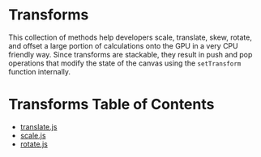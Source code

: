 # Transforms

This collection of methods help developers scale, translate, skew, rotate, and offset a large portion of calculations onto the GPU in a very CPU friendly way. Since transforms are stackable, they result in push and pop operations that modify the state of the canvas using the `setTransform` function internally.

# Transforms Table of Contents

- [translate.js](https://github.com/e2d/e2d/blob/master/docs/transforms/translate.md)
- [scale.js](https://github.com/e2d/e2d/blob/master/docs/transforms/scale.md)
- [rotate.js](https://github.com/e2d/e2d/blob/master/docs/transforms/rotate.md)